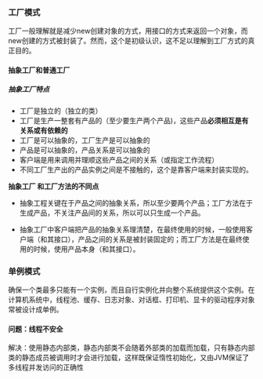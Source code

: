 ### 工厂模式

 工厂一般理解就是减少new创建对象的方式，用接口的方式来返回一个对象，而new创建的方式被封装了。然而，这个是初级认识，这不足以理解到工厂方式的真正目的。

#### 抽象工厂和普通工厂

##### 抽象工厂特点

+ 工厂是独立的（独立的类）
+ 工厂是生产一整套有产品的（至少要生产两个产品)，这些产品**必须相互是有关系或有依赖的**
+ 工厂是可以抽象的，工厂生产是可以抽象的
+ 产品是可以抽象的，产品关系是可以抽象的
+ 客户端是用来调用并理顺这些产品之间的关系（或指定工作流程）
+ 不同工厂生产出的产品实例之间是不接触的，这个是靠客户端来封装实现的。

**抽象工厂 和工厂方法的不同点**

- 抽象工程关键在于产品之间的抽象关系，所以至少要两个产品；工厂方法在于生成产品，不关注产品间的关系，所以可以只生成一个产品。

- 抽象工厂中客户端把产品的抽象关系理清楚，在最终使用的时候，一般使用客户端（和其接口），产品之间的关系是被封装固定的；而工厂方法是在最终使用的时候，使用产品本身（和其接口）。

### 单例模式

 确保一个类最多只能有一个实例，而且自行实例化并向整个系统提供这个实例。在计算机系统中，线程池、缓存、日志对象、对话框、打印机、显卡的驱动程序对象常被设计成单例。 

#### 问题：线程不安全

解决：使用静态内部类，静态内部类不会随着外部类的加载而加载，只有静态内部类的静态成员被调用时才会进行加载，这样既保证惰性初始化，又由JVM保证了多线程并发访问的正确性